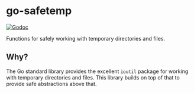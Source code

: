 # go-safetemp
[![Godoc](https://godoc.org/github.com/hashcorp/go-safetemp?status.svg)](https://godoc.org/github.com/hashicorp/go-safetemp)

Functions for safely working with temporary directories and files.

## Why?

The Go standard library provides the excellent `ioutil` package for
working with temporary directories and files. This library builds on top
of that to provide safe abstractions above that.
